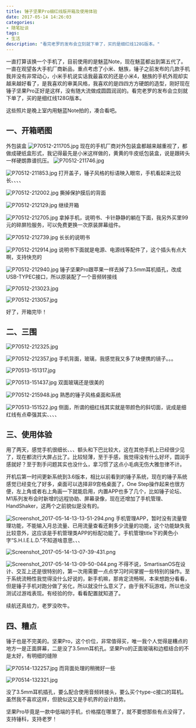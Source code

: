 ```yaml
---
title: 锤子坚果Pro细红线版开箱及使用体验
date: 2017-05-14 14:26:03
categories:
- 随笔扯谈
tags:
- 生活
description: "看完老罗的发布会立刻就下单了，买的是细红线128G版本。"
---
```


一直打算该换一个手机了，目前使用的是魅蓝Note，现在魅蓝都出到第五代了。一直在观望各大手机厂商新品，重点考虑了小米、魅族，锤子之前发布的几款手机我并没有非常动心，小米手机说实话我最喜欢的还是小米4，魅族的手机外观却实越来越好看了，是我喜欢的审美风格，我喜欢的是四四方方硬朗的造型，刚好现在锤子坚果Pro正好是这样，没有随大流做成圆圆润润的。看完老罗的发布会立刻就下单了，买的是细红线128G版本。

这些照片是晚上室内用魅蓝Note拍的，凑合看吧。

## 一、开箱晒图

外包装盒
![P70512-211705.jpg](//ww1.sinaimg.cn/large/006tNc79ly1g5d7x72zcwj30u00yowh9.jpg)
现在的手机厂商对外包装盒都越来越重视了，都做成硬纸盒形式，我记得最先是小米这样做的，黄黄的牛皮纸包装盒，说是跟砖头一样硬朗靠谱抗压。
![P70512-211746.jpg](//ww2.sinaimg.cn/large/006tNc79ly1g5d7x8k4ktj30xi0u0q5p.jpg)

![P70512-211853.jpg](//ww2.sinaimg.cn/large/006tNc79ly1g5d7x9woulj30u014jq6g.jpg)
打开盖子，锤子风格的标语映入眼帘，手机看起来比较长、、、、

![P70512-212002.jpg](//ww2.sinaimg.cn/large/006tNc79ly1g5d7xbsml0j30u014j770.jpg)
撕掉保护膜后的背面

![P70512-212129.jpg](//ww1.sinaimg.cn/large/006tNc79ly1g5d7xdmhs9j30u014jn06.jpg)
继续开箱

![P70512-212705.jpg](//ww4.sinaimg.cn/large/006tNc79ly1g5d7xfjjxlj30u014jq75.jpg)
拿掉手机，说明书、卡针静静的躺在下面，我另外买里99元的碎屏险服务，可以免费更换一次原装屏幕组件。

![P70512-212739.jpg](//ww2.sinaimg.cn/large/006tNc79ly1g5d7xh35vnj30yg0pignl.jpg)
长长的说明书

![P70512-212914.jpg](//ww3.sinaimg.cn/large/006tNc79ly1g5d7xjd3mcj30u014jdjv.jpg)
说明书下面就是电源、电源线等配件了，这个插头有点大啊，支持快充的

![P70512-212940.jpg](//ww2.sinaimg.cn/large/006tNc79ly1g5d7xk6rwhj30yg0mx0ts.jpg)
锤子坚果Pro跟苹果一样去掉了3.5mm耳机插孔，改成USB-TYPEC接口，所以原装配了一个音频转接线

![P70512-213023.jpg](//ww1.sinaimg.cn/large/006tNc79ly1g5d7xlnndgj30u014jn14.jpg)

![P70512-213057.jpg](//ww2.sinaimg.cn/large/006tNc79ly1g5d7xm5xusj30u014jq5z.jpg)

好了，开箱完毕！

## 二、三围

![P70512-212325.jpg](//ww4.sinaimg.cn/large/006tNc79ly1g5d7xovurlj30u014j0vy.jpg)

![P70512-212357.jpg](//ww2.sinaimg.cn/large/006tNc79ly1g5d7xqaxvgj30u014jae9.jpg)
手机背面，玻璃，我感觉我又多了块便携的镜子。。。

![P70513-151317.jpg](//ww1.sinaimg.cn/large/006tNc79ly1g5d7xt6ejpj30u014jgqh.jpg)

![P70513-151437.jpg](//ww3.sinaimg.cn/large/006tNc79ly1g5d7xuzzarj30yg0pitab.jpg)
双面玻璃还是很美的

![P70512-215948.jpg](//ww2.sinaimg.cn/large/006tNc79ly1g5d7xwh0pcj30u014j78t.jpg)
熟悉的锤子风格桌面和系统

![P70513-151522.jpg](//ww1.sinaimg.cn/large/006tNc79ly1g5d7xxuozwj30yg0pidho.jpg)
侧面，所谓的细红线其实就是带颜色的斜切面，说成是细红线有点牵强其实、、、、

## 三、使用体验

用了两天，感觉手机很细长、、、额头和下巴比较大，这在其他手机上已经很少见了，现在都流行大屏占比了。比较轻薄，至于手感，我觉得没有什么好坏，圆润手感就好？至于割手问题其实也没什么，拿习惯了这点小毛病无伤大雅忽律不计。

开机后第一时间更新系统到3.6版本，相比以前看到的锤子系统，现在的锤子系统感觉已经变化了好多，桌面可以选择非9宫格桌面了，One Step操作起来也很方便，左上角或者右上角画一下就能启用，内置APP也多了几个，比如锤子论坛、M1系列发布会时新增的远程协助、屏幕录像，现在还增加了手机管理、HandShaker，这两个之前貌似是没有的。

![Screenshot_2017-05-14-13-13-51-294.png](//ww3.sinaimg.cn/large/006tNc79ly1g5d7y1im8tj30u01hc7km.jpg)
手机管理APP，暂时没有流量管理功能，不能输入月总流量、已用流量查看还剩多少流量的功能，这个功能缺失我比较意外，这应该是手机管理类APP的标配功能了。手机管理title下的黄色小字“S.H.I.E.L.D.”不知道啥意思、、、

![Screenshot_2017-05-14-13-07-39-431.png](//ww3.sinaimg.cn/large/006tNc79ly1g5d7y3e30bj30u01hcthy.jpg)

![Screenshot_2017-05-14-13-09-50-044.png](//ww2.sinaimg.cn/large/006tNc79ly1g5d7y59m8kj30u0191guh.jpg)
不得不说，SmartisanOS在设计、交互上还是很特别的，第一次用需要一点点学习时间掌握一些特别的操作。至于系统流畅性我觉得没什么好说的，新手机嘛，那肯定流畅啊，本来想跑分看看，但是锤子手机对跑分做了劣化，所以就没什么意义了，由于我不玩游戏，所以也没测试过游戏表现。有经验的你，看看配置就知道了。

续航还真给力，老罗没吹牛。

## 四、糟点

锤子也是不完美的。坚果Pro，这个价位，非常值得买，唯一我个人觉得是糟点的地方一是正面屏幕，二是没了3.5mm耳机孔。坚果Pro的正面玻璃和边框结合的不是太好，有明细的缝隙

![P70514-132257.jpg](//ww1.sinaimg.cn/large/006tNc79ly1g5d7y6ngcuj30yg0odwhd.jpg)
而背面处理的稍微好一些

![P70514-132321.jpg](//ww1.sinaimg.cn/large/006tNc79ly1g5d7y7pfckj30u00yjn11.jpg)

没了3.5mm耳机插孔，要么配合使用音频转接头，要么买个type-c接口的耳机。虽然我不喜欢这样，但貌似这又是手机界的设计趋势。

坚果Pro毕竟是一款中低端的手机，价格摆在哪里了，就不要想那些有点没得了，支持锤科，支持老罗！
